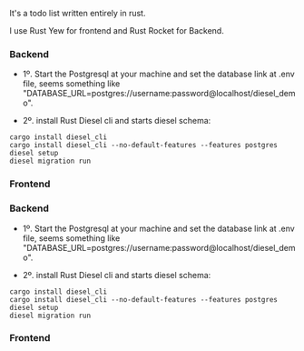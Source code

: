 It's a todo list written entirely in rust.

I use Rust Yew for frontend and Rust Rocket for Backend.

### Backend
  - 1º. Start the Postgresql at your machine and set the database link at .env file, seems something like "DATABASE_URL=postgres://username:password@localhost/diesel_demo".

  - 2º. install Rust Diesel cli and starts diesel schema:
  ```
  cargo install diesel_cli
  cargo install diesel_cli --no-default-features --features postgres
  diesel setup
  diesel migration run
  ```

### Frontend

### Backend
  - 1º. Start the Postgresql at your machine and set the database link at .env file, seems something like "DATABASE_URL=postgres://username:password@localhost/diesel_demo".

  - 2º. install Rust Diesel cli and starts diesel schema:
  ```
  cargo install diesel_cli
  cargo install diesel_cli --no-default-features --features postgres
  diesel setup
  diesel migration run
  ```

### Frontend
